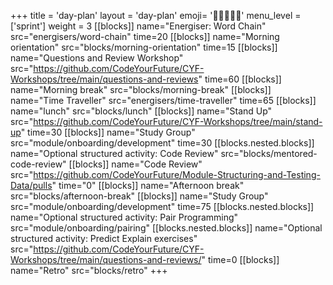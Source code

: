 +++
title = 'day-plan'
layout = 'day-plan'
emoji= '🧑🏾‍🤝‍🧑🏾'
menu_level = ['sprint']
weight = 3
[[blocks]]
name="Energiser: Word Chain"
src="energisers/word-chain"
time=20
[[blocks]]
name="Morning orientation"
src="blocks/morning-orientation"
time=15
[[blocks]]
name="Questions and Review Workshop"
src="https://github.com/CodeYourFuture/CYF-Workshops/tree/main/questions-and-reviews"
time=60
[[blocks]]
name="Morning break"
src="blocks/morning-break"
[[blocks]]
name="Time Traveller"
src="energisers/time-traveller"
time=65
[[blocks]]
name="lunch"
src="blocks/lunch"
[[blocks]]
name="Stand Up"
src="https://github.com/CodeYourFuture/CYF-Workshops/tree/main/stand-up"
time=30
[[blocks]]
name="Study Group"
src="module/onboarding/development"
time=30
[[blocks.nested.blocks]]
name="Optional structured activity: Code Review"
src="blocks/mentored-code-review"
[[blocks]]
name="Code Review"
src="https://github.com/CodeYourFuture/Module-Structuring-and-Testing-Data/pulls"
time="0"
[[blocks]]
name="Afternoon break"
src="blocks/afternoon-break"
[[blocks]]
name="Study Group"
src="module/onboarding/development"
time=75
[[blocks.nested.blocks]]
name="Optional structured activity: Pair Programming"
src="module/onboarding/pairing"
[[blocks.nested.blocks]]
name="Optional structured activity: Predict Explain exercises"
src="https://github.com/CodeYourFuture/CYF-Workshops/tree/main/questions-and-reviews/"
time=0
[[blocks]]
name="Retro"
src="blocks/retro"
+++
